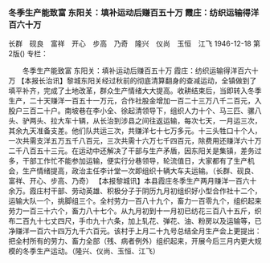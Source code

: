 ### 冬季生产能致富  东阳关：填补运动后赚百五十万  霞庄：纺织运输得洋百六十万
长群　砚良　富祥　开心　步高　乃奇　隆兴　仪尚　玉恒　江飞
1946-12-18
第2版()
专栏：

　　冬季生产能致富
    东阳关：填补运动后赚百五十万
    霞庄：纺织运输得洋百六十万
    【本报长治讯】黎城东阳关经过秋前的彻底清算翻身的查减运动，全镇做到了填平补齐，完成了土地改革，群众生产情绪大大提高。收耕结束后，当即转入冬季生产，二十天赚洋一百五十一万元，合作社股金增加一百二十三万八千二百元，入股户三百二十户。南坡巷在李小全、徐起清领导下，组织人力十个、马三匹、骡八头、驴两头、拉大车十辆，从长治到涉县之间往返运输，每次七天，一月运三次，其余九天准备支差。他们队共运三次，共赚洋七十七万多元。十三头牲口十个人，一次共需支洋五万五千八百元，三次共需十六万七千四百元，除费用还赚洋六十万二千八百五十三元。在运动中还解决了干部与生产矛盾，因东阳关是集镇，差务过多，干部工作忙不能参加运输，便实行分巷领导，轮流值日，大家都有了生产机会，生产情绪提高，政治主任李计堂一次即组织十辆大车夫运输。（长群、砚良、富祥、开心、步高、乃奇）
    【本报黎城讯】本县霞庄冬季生产两月赚洋一百六十余万。霞庄村干部、劳动英雄、积极分子于阴历九月初组织好小型合作社十二个，运输大队一个，挑脚组三个。全村劳力一百八十九个，畜力一百零九个，组织起来劳力一百三十六个，畜力八十七个。从九月初到十一月初已纺花三百八十五斤，织布二百九十七丈四尺，手巾九十六条，加上轧花、弹花、油、粉房以及运输等，已净赚洋一百六十四万九千六百元。该村于上月二十九号总结全月生产会上更提出：把全村所有的劳力、畜力全部（残、病者例外）组织起来，开展今后三月内更大规模的冬季生产运动。（隆兴、仪尚、玉恒、江飞）
